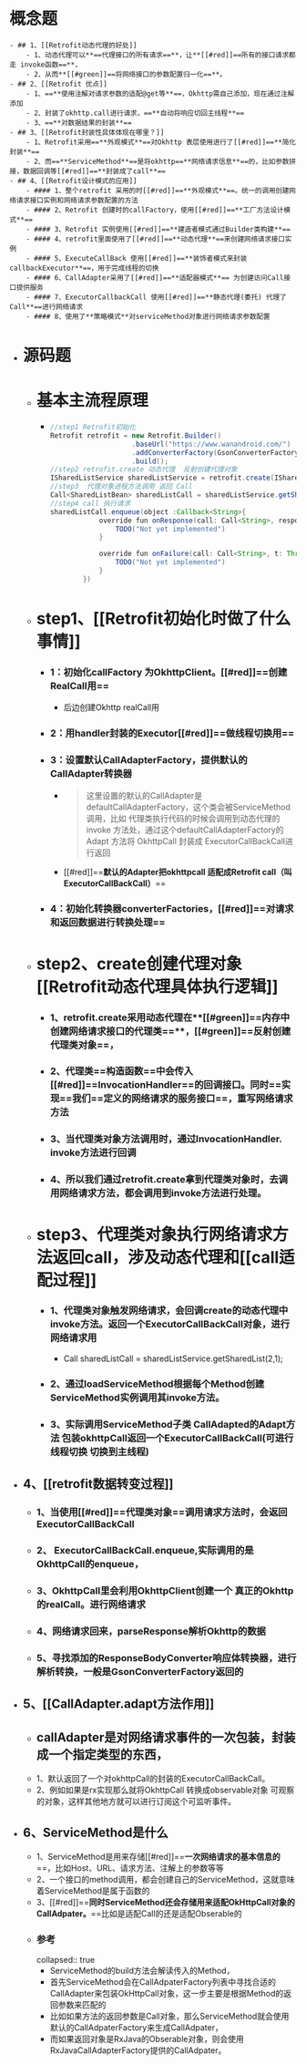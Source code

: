 # 概念题
	- ## 1、[[Retrofit动态代理的好处]]
		- 1、动态代理可以**==代理接口的所有请求==**，让**[[#red]]==所有的接口请求都走 invoke函数==**，
		- 2、从而**[[#green]]==将网络接口的参数配置归一化==**。
	- ## 2、[[Retrofit 优点]]
		- 1、==**使用注解对请求参数的适配@get等**==，Okhttp需自己添加，现在通过注解添加
		- 2、封装了okhttp.call进行请求，==**自动将响应切回主线程**==
		- 3、==**对数据结果的封装**==
	- ## 3、[[Retrofit封装性具体体现在哪里？]]
		- 1、Retrofit采用==**外观模式**==对Okhttp 表层使用进行了[[#red]]==**简化封装**==
		- 2、而==**ServiceMethod**==是将okhttp==**网络请求信息**==的，比如参数拼接，数据回调等[[#red]]==**封装成了call**==
	- ## 4、[[Retrofit设计模式的应用]]
		- #### 1、整个retrofit 采用的时[[#red]]==**外观模式**==。统一的调用创建网络请求接口实例和网络请求参数配置的方法
		- #### 2、Retrofit 创建时的callFactory，使用[[#red]]==**工厂方法设计模式**==
		- #### 3、Retrofit 实例使用[[#red]]==**建造者模式通过Builder类构建**==
		- #### 4、retrofit里面使用了[[#red]]==**动态代理**==来创建网络请求接口实例
		- #### 5、ExecuteCallBack 使用[[#red]]==**装饰者模式来封装callbackExecutor**==，用于完成线程的切换
		- #### 6、CallAdapter采用了[[#red]]==**适配器模式**== 为创建访问Call接口提供服务
		- #### 7、ExecutorCallbackCall 使用[[#red]]==**静态代理(委托) 代理了Call**==进行网络请求
		- #### 8、使用了**策略模式**对serviceMethod对象进行网络请求参数配置
- # 源码题
	- # 基本主流程原理
		- ```java
		  //step1 Retrofit初始化
		  Retrofit retrofit = new Retrofit.Builder()
		                      .baseUrl("https://www.wanandroid.com/")
		                      .addConverterFactory(GsonConverterFactory.create(new Gson()))
		                      .build();
		  //step2 retrofit.create 动态代理  反射创建代理对象
		  ISharedListService sharedListService = retrofit.create(ISharedListService.class);
		  //step3  代理对象进程方法调用 返回 Call
		  Call<SharedListBean> sharedListCall = sharedListService.getSharedList(2,1);
		  //step4 call 执行请求
		  sharedListCall.enqueue(object :Callback<String>{
		              override fun onResponse(call: Call<String>, response: Response<String>) {
		                  TODO("Not yet implemented")
		              }
		  
		              override fun onFailure(call: Call<String>, t: Throwable) {
		                  TODO("Not yet implemented")
		              }
		          })
		  ```
	- # step1、[[Retrofit初始化时做了什么事情]]
		- ### 1：初始化callFactory 为OkhttpClient。[[#red]]==**创建RealCall用**==
			- 后边创建Okhttp realCall用
		- ### 2：用handler封装的Executor[[#red]]==**做线程切换用**==
		- ### 3：设置默认CallAdapterFactory，提供默认的CallAdapter转换器
			- > 这里设置的默认的CallAdapter是 defaultCallAdapterFactory，这个类会被ServiceMethod调用，比如 代理类执行代码的时候会调用到动态代理的invoke 方法处，通过这个defaultCallAdapterFactory的Adapt 方法将 OkhttpCall 封装成 ExecutorCallBackCall进行返回
			- [[#red]]==**默认的Adapter把okhttpcall 适配成Retrofit call（叫ExecutorCallBackCall）**==
		- ### 4：初始化转换器converterFactories，[[#red]]==**对请求和返回数据进行转换处理**==
	- # step2、create创建代理对象[[Retrofit动态代理具体执行逻辑]]
		- ### 1、retrofit.create采用动态代理在**[[#green]]==内存中创建网络请求接口的代理类==**，[[#green]]==**反射创建代理类对象**==，
		- ### 2、代理类==构造函数==中会传入[[#red]]==**InvocationHandler**==的回调接口。同时==实现==我们==定义的网络请求的服务接口==，**重写网络请求方法**
		- ### 3、当代理类对象方法调用时，通过InvocationHandler. invoke方法进行回调
		- ### 4、所以我们通过retrofit.create拿到代理类对象时，去调用网络请求方法，都会调用到invoke方法进行处理。
	- # step3、代理类对象执行网络请求方法返回call，涉及动态代理和[[call适配过程]]
		- ### 1、代理类对象触发网络请求，会回调create的动态代理中invoke方法。返回一个ExecutorCallBackCall对象，进行网络请求用
			- Call<SharedListBean> sharedListCall = sharedListService.getSharedList(2,1);
		- ### 2、通过loadServiceMethod根据每个Method创建ServiceMethod实例调用其invoke方法。
		- ### 3、实际调用ServiceMethod子类 CallAdapted的Adapt方法 包装okhttpCall返回一个ExecutorCallBackCall(可进行线程切换 切换到主线程)
- ## 4、[[retrofit数据转变过程]]
	- ### 1、当使用[[#red]]==**代理类对象**==调用请求方法时，会返回ExecutorCallBackCall
	- ### 2、 ExecutorCallBackCall.enqueue,实际调用的是OkhttpCall的enqueue，
	- ### 3、OkhttpCall里会利用OkhttpClient创建一个 真正的Okhttp的realCall。进行网络请求
	- ### 4、网络请求回来，parseResponse解析Okhttp的数据
	- ### 5、寻找添加的ResponseBodyConverter响应体转换器，进行解析转换，一般是GsonConverterFactory返回的
- ## 5、[[CallAdapter.adapt方法作用]]
	- ## callAdapter是对网络请求事件的一次包装，封装成一个指定类型的东西，
	- 1、默认返回了一个对okhttpCall的封装的ExecutorCallBackCall。
	- 2、例如如果是rx实现那么就将OkhttpCall 转换成observable对象 可观察的对象，这样其他地方就可以进行订阅这个可监听事件。
- ## 6、ServiceMethod是什么
	- 1、ServiceMethod是用来存储[[#red]]==**一次网络请求的基本信息的**==，比如Host、URL、请求方法、注解上的参数等等
	- 2、一个接口的method调用，都会创建自己的ServiceMethod，这就意味着ServiceMethod是属于函数的
	- 3、[[#red]]==**同时ServiceMethod还会存储用来适配OkHttpCall对象的CallAdpater。**==比如是适配Call的还是适配Obserable的
	- ### 参考
	  collapsed:: true
		- ServiceMethod的build方法会解读传入的Method，
		- 首先ServiceMethod会在CallAdpaterFactory列表中寻找合适的CallAdapter来包装OkHttpCall对象，这一步主要是根据Method的返回参数来匹配的
		- 比如如果方法的返回参数是Call对象，那么ServiceMethod就会使用默认的CallAdpaterFactory来生成CallAdpater，
		- 而如果返回对象是RxJava的Obserable对象，则会使用RxJavaCallAdapterFactory提供的CallAdpater。